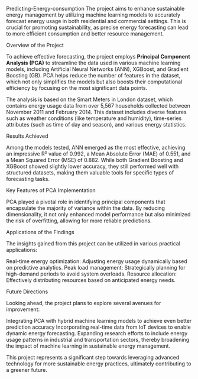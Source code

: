 Predicting-Energy-consumption
The project aims to enhance sustainable energy management by utilizing machine learning models to accurately forecast energy usage in both residential and commercial settings. This is crucial for promoting sustainability, as precise energy forecasting can lead to more efficient consumption and better resource management.

Overview of the Project

To achieve effective forecasting, the project employs **Principal Component Analysis (PCA)** to streamline the data used in various machine learning models, including Artificial Neural Networks (ANN), XGBoost, and Gradient Boosting (GB). PCA helps reduce the number of features in the dataset, which not only simplifies the models but also boosts their computational efficiency by focusing on the most significant data points.

The analysis is based on the Smart Meters in London dataset, which contains energy usage data from over 5,567 households collected between November 2011 and February 2014. This dataset includes diverse features such as weather conditions (like temperature and humidity), time-series attributes (such as time of day and season), and various energy statistics.

Results Achieved

Among the models tested, ANN emerged as the most effective, achieving an impressive R² value of 0.992, a Mean Absolute Error (MAE) of 0.551, and a Mean Squared Error (MSE) of 0.882. While both Gradient Boosting and XGBoost showed slightly lower accuracy, they still performed well with structured datasets, making them valuable tools for specific types of forecasting tasks.

Key Features of PCA Implementation

PCA played a pivotal role in identifying principal components that encapsulate the majority of variance within the data. By reducing dimensionality, it not only enhanced model performance but also minimized the risk of overfitting, allowing for more reliable predictions.

Applications of the Findings

The insights gained from this project can be utilized in various practical applications:

Real-time energy optimization: Adjusting energy usage dynamically based on predictive analytics.
Peak load management: Strategically planning for high-demand periods to avoid system overloads.
Resource allocation: Effectively distributing resources based on anticipated energy needs.

Future Directions

Looking ahead, the project plans to explore several avenues for improvement:

Integrating PCA with hybrid machine learning models to achieve even better prediction accuracy
Incorporating real-time data from IoT devices to enable dynamic energy forecasting.
Expanding research efforts to include energy usage patterns in industrial and transportation sectors, thereby broadening the impact of machine learning in sustainable energy management.

This project represents a significant step towards leveraging advanced technology for more sustainable energy practices, ultimately contributing to a greener future.


